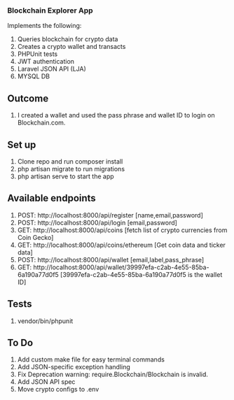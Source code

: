 
### Blockchain Explorer App
Implements the following:
1. Queries blockchain for crypto data
1. Creates a crypto wallet and transacts
1. PHPUnit tests
1. JWT authentication
1. Laravel JSON API (LJA)
1. MYSQL DB

## Outcome
1. I created a wallet and used the pass phrase and wallet ID to login on Blockchain.com.

## Set up
1. Clone repo and run composer install
1. php artisan migrate to run migrations
1. php artisan serve to start the app

## Available endpoints
1. POST: http://localhost:8000/api/register  [name,email,password]
1. POST: http://localhost:8000/api/login [email,password]
1. GET: http://localhost:8000/api/coins [fetch list of crypto currencies from Coin Gecko]
1. GET: http://localhost:8000/api/coins/ethereum  [Get coin data and ticker data]
1. POST: http://localhost:8000/api/wallet  [email,label,pass_phrase]
1. GET: http://localhost:8000/api/wallet/39997efa-c2ab-4e55-85ba-6a190a77d0f5  [39997efa-c2ab-4e55-85ba-6a190a77d0f5 is the wallet ID]

## Tests
1. vendor/bin/phpunit

## To Do
1. Add custom make file for easy terminal commands
1. Add JSON-specific exception handling
1. Fix Deprecation warning: require.Blockchain/Blockchain is invalid.
1. Add JSON API spec
1. Move crypto configs to .env
